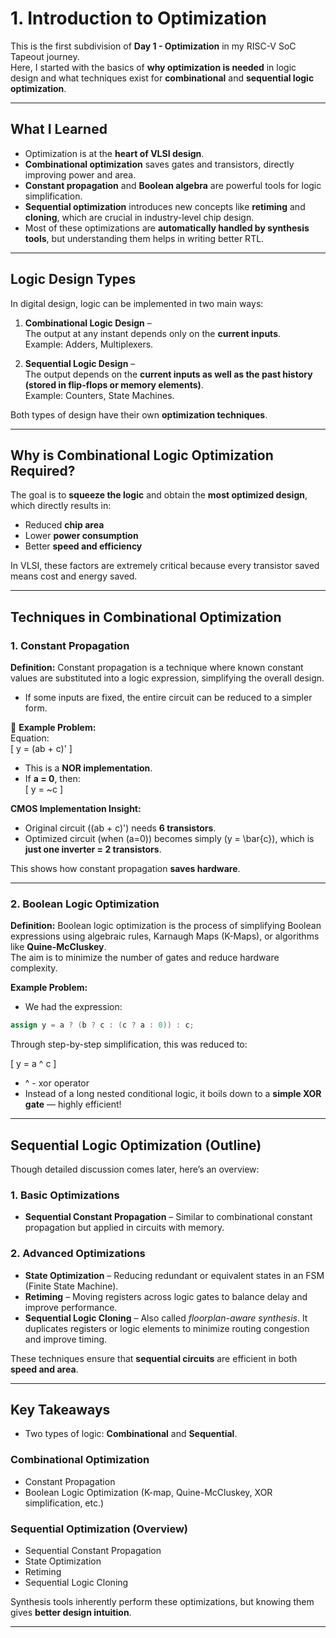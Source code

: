 # 1. Introduction to Optimization

This is the first subdivision of **Day 1 - Optimization** in my RISC-V SoC Tapeout journey.  
Here, I started with the basics of **why optimization is needed** in logic design and what techniques exist for **combinational** and **sequential logic optimization**.

---
## What I Learned

- Optimization is at the **heart of VLSI design**.  
- **Combinational optimization** saves gates and transistors, directly improving power and area.  
- **Constant propagation** and **Boolean algebra** are powerful tools for logic simplification.  
- **Sequential optimization** introduces new concepts like **retiming** and **cloning**, which are crucial in industry-level chip design.  
- Most of these optimizations are **automatically handled by synthesis tools**, but understanding them helps in writing better RTL.  

---

## Logic Design Types

In digital design, logic can be implemented in two main ways:

1. **Combinational Logic Design** –  
   The output at any instant depends only on the **current inputs**.  
   Example: Adders, Multiplexers.

2. **Sequential Logic Design** –  
   The output depends on the **current inputs as well as the past history (stored in flip-flops or memory elements)**.  
   Example: Counters, State Machines.

Both types of design have their own **optimization techniques**.

---

## Why is Combinational Logic Optimization Required?

The goal is to **squeeze the logic** and obtain the **most optimized design**, which directly results in:

- Reduced **chip area**  
- Lower **power consumption**  
- Better **speed and efficiency**

In VLSI, these factors are extremely critical because every transistor saved means cost and energy saved.

---

## Techniques in Combinational Optimization

### 1. Constant Propagation
**Definition:** Constant propagation is a technique where known constant values are substituted into a logic expression, simplifying the overall design.  
- If some inputs are fixed, the entire circuit can be reduced to a simpler form.  

🔹 **Example Problem:**  
Equation:  
\[
y = (ab + c)'
\]

- This is a **NOR implementation**.  
- If **a = 0**, then:  
  \[
  y = ~c
  \]

 **CMOS Implementation Insight:**  
- Original circuit \((ab + c)'\) needs **6 transistors**.  
- Optimized circuit (when \(a=0\)) becomes simply \(y = \bar{c}\), which is **just one inverter = 2 transistors**.  

This shows how constant propagation **saves hardware**.

---

### 2. Boolean Logic Optimization
**Definition:** Boolean logic optimization is the process of simplifying Boolean expressions using algebraic rules, Karnaugh Maps (K-Maps), or algorithms like **Quine-McCluskey**.  
The aim is to minimize the number of gates and reduce hardware complexity.

 **Example Problem:**  
- We had the expression:  
```verilog
assign y = a ? (b ? c : (c ? a : 0)) : c;

```

Through step-by-step simplification, this was reduced to:

\[
y = a ^ c 
\]  

- ^ - xor operator
- Instead of a long nested conditional logic, it boils down to a **simple XOR gate** — highly efficient!

---

## Sequential Logic Optimization (Outline)

Though detailed discussion comes later, here’s an overview:

### 1. Basic Optimizations
- **Sequential Constant Propagation** – Similar to combinational constant propagation but applied in circuits with memory.

### 2. Advanced Optimizations
- **State Optimization** – Reducing redundant or equivalent states in an FSM (Finite State Machine).  
- **Retiming** – Moving registers across logic gates to balance delay and improve performance.  
- **Sequential Logic Cloning** – Also called *floorplan-aware synthesis*. It duplicates registers or logic elements to minimize routing congestion and improve timing.

 These techniques ensure that **sequential circuits** are efficient in both **speed and area**.

---

## Key Takeaways

- Two types of logic: **Combinational** and **Sequential**.  

### Combinational Optimization
- Constant Propagation  
- Boolean Logic Optimization (K-map, Quine-McCluskey, XOR simplification, etc.)  

### Sequential Optimization (Overview)
- Sequential Constant Propagation  
- State Optimization  
- Retiming  
- Sequential Logic Cloning  

 Synthesis tools inherently perform these optimizations, but knowing them gives **better design intuition**.

---

